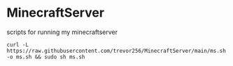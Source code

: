 # MinecraftServer
scripts for running my minecraftserver
```
curl -L https://raw.githubusercontent.com/trevor256/MinecraftServer/main/ms.sh -o ms.sh && sudo sh ms.sh
```
